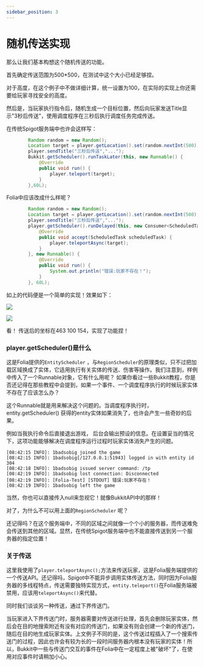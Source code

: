 ```yaml
---
sidebar_position: 3
---
```


# 随机传送实现

那么让我们基本构想这个随机传送的功能。

首先确定传送范围为500*500，在测试中这个大小已经足够捏。

对于高度，在这个例子中不做详细计算，统一设置为100，在实际的实现上你还需要给玩家寻找安全的高度。

然后是，当玩家执行指令后，随机生成一个目标位置，然后向玩家发送Title显示"3秒后传送"，使用调度程序在三秒后执行调度任务完成传送。

在传统Spigot服务端中也许会这样写：

```java
        Random random = new Random();
        Location target = player.getLocation().set(random.nextInt(500),100,random.nextInt(500));
        player.sendTitle("三秒后传送","...");
        Bukkit.getScheduler().runTaskLater(this, new Runnable() {
            @Override
            public void run() {
                player.teleport(target);
            }
        },60L);
```

Folia中应该改成什么样呢？

```java
        Random random = new Random();
        Location target = player.getLocation().set(random.nextInt(500),100,random.nextInt(500));
        player.sendTitle("三秒后传送","...");
        player.getScheduler().runDelayed(this, new Consumer<ScheduledTask>() {
            @Override
            public void accept(ScheduledTask scheduledTask) {
                player.teleportAsync(target);
            }
        }, new Runnable() {
            @Override
            public void run() {
                System.out.println("错误:玩家不存在！");
            }
        }, 60L);
```

如上的代码便是一个简单的实现！效果如下：

![](https://s2.loli.net/2023/08/17/Ob1Vmi6zXpoglSP.png)

![](https://s2.loli.net/2023/08/17/kjmdRWwcJTioCMZ.png)



看！ 传送后的坐标在463 100 154，实现了功能捏！

### player.getScheduler()是什么

这是Folia提供的`EntityScheduler` ，与`RegionScheduler`的原理类似，只不过把加载区域换成了实体，它适用执行有关实体的传送、伤害等操作。我们注意到，样例中传入了一个Runnable对象，它有什么用呢？ 如果你看过一些Bukkit教程，你是否还记得在那些教程中会提到，如果一个事件、一个调度程序执行的时候玩家实体不存在了应该怎么办？

这个Runnable就是用来解决这个问题的。当调度程序执行时，entity.getScheduler() 获得的entity实体如果消失了，也许会产生一些奇妙的后果。

例如当我执行命令后直接退出游戏， 后台会输出预设的信息。在设置妥当的情况下，这项功能能够解决在调度程序运行过程时玩家实体消失产生的问题。

```
[08:42:15 INFO]: 1badsobig joined the game
[08:42:15 INFO]: 1badsobig[/127.0.0.1:51943] logged in with entity id 304
[08:42:18 INFO]: 1badsobig issued server command: /tp
[08:42:19 INFO]: 1badsobig lost connection: Disconnected
[08:42:19 INFO]: [Folia-Test] [STDOUT] 错误:玩家不存在！
[08:42:19 INFO]: 1badsobig left the game
```

当然，你也可以直接传入null来忽视它！就像BukkitAPI中的那样！

对了，为什么不可以用上面的`RegionScheduler` 呢？

还记得吗？在这个服务端中，不同的区域之间就像一个个小的服务器，而传送难免会传送到其他的区域。显然，在传统Spigot服务端中也不能直接传送到另一个服务器的指定位置！

### 关于传送

这里我使用了`player.teleportAsync();`方法来传送玩家，这是Folia服务端提供的一个传送API。还记得吗，Spigot中不能异步调用实体传送方法，同时因为Folia服务器的多线程特点，传送需要独特实现方式，`entity.teleport()`在Folia服务端被禁用，应该用`teleportAsync()`来代替。

同时我们谈谈另一种传送，通过下界传送门。

当玩家进入下界传送门时，服务器需要对传送进行处理，首先会删除玩家实体，然后会在目的地搜索附近有没有对应的传送门，如果没有则会创建一个新的传送门，随后在目的地生成玩家实体。上文例子不同的是，这个传送过程插入了一个搜索传送门的过程，因此也许会有较为长的一段时间服务器内根本没有玩家的实体！所以，Bukkit中一些与传送门交互的事件在Folia中在一定程度上被"破坏"了，在使用对应事件时请稍加小心。

